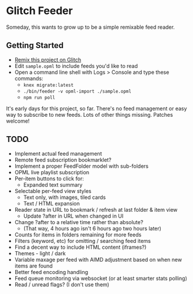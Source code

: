 Glitch Feeder
=============

Someday, this wants to grow up to be a simple remixable feed reader.

## Getting Started

* [Remix this project on Glitch](https://glitch.com/edit/#!/remix/lmo-feeder?utm_source=lmo-feeder&utm_medium=button&utm_campaign=glitchButton)
* Edit `sample.opml` to include feeds you'd like to read
* Open a command line shell with Logs > Console and type these commands:
  * `knex migrate:latest`
  * `./bin/feeder -v opml-import ./sample.opml`
  * `npm run poll`

It's early days for this project, so far. There's no feed management or easy way to subscribe to new feeds. Lots of other things missing. Patches welcome!

## TODO

- Implement actual feed management 
- Remote feed subscription bookmarklet?
- Implement a proper FeedFolder model with sub-folders
- OPML live playlist subscription
- Per-item buttons to click for:
  - Expanded text summary
- Selectable per-feed view styles
  - Text only, with images, tiled cards
  - Text / HTML expansion
- Reader state in URL to bookmark / refresh at last folder & item view
  - Update ?after in URL when changed in UI
- Change ?after to a relative time rather than absolute?
  - (That way, 4 hours ago isn't 6 hours ago two hours later)
- Counts for items in folders remaining for more feeds
- Filters (keyword, etc) for omitting / searching feed items 
- Find a decent way to include HTML content (iframes?)
- Themes - light / dark
- Variable maxage per feed with AIMD adjustment based on when new items are found
- Better feed encoding handling
- Feed queue monitoring via websocket (or at least smarter stats polling)
- Read / unread flags? (I don't use them)
